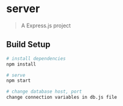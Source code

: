 # server

> A Express.js project

## Build Setup

``` bash
# install dependencies
npm install

# serve
npm start

# change database host, port
change connection variables in db.js file